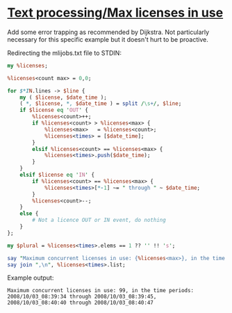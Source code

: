[1]: https://rosettacode.org/wiki/Text_processing/Max_licenses_in_use

# [Text processing/Max licenses in use][1]


Add some error trapping as recommended by <a data-redlink-url="L3dpa2kvRGlqa3N0cmE/YWN0aW9uPWVkaXQmcmVkbGluaz0x" data-redlink-title="RGlqa3N0cmEgKHBhZ2UgZG9lcyBub3QgZXhpc3Qp" style="color:unset;cursor:text;text-decoration:none">Dijkstra</a>. Not particularly necessary for this specific example but it doesn't hurt to be proactive.





Redirecting the mlijobs.txt file to STDIN:

```perl
my %licenses;

%licenses<count max> = 0,0;

for $*IN.lines -> $line {
    my ( $license, $date_time );
    ( *, $license, *, $date_time ) = split /\s+/, $line;
    if $license eq 'OUT' {
        %licenses<count>++;
        if %licenses<count> > %licenses<max> {
            %licenses<max>   = %licenses<count>;
            %licenses<times> = [$date_time];
        }
        elsif %licenses<count> == %licenses<max> {
            %licenses<times>.push($date_time);
        }
    }
    elsif $license eq 'IN' {
        if %licenses<count> == %licenses<max> {
            %licenses<times>[*-1] ~= " through " ~ $date_time;
        }
        %licenses<count>--;
    }
    else {
        # Not a licence OUT or IN event, do nothing
    }
};

my $plural = %licenses<times>.elems == 1 ?? '' !! 's';

say "Maximum concurrent licenses in use: {%licenses<max>}, in the time period{$plural}:";
say join ",\n", %licenses<times>.list;
```


Example output:


```
Maximum concurrent licenses in use: 99, in the time periods:
2008/10/03_08:39:34 through 2008/10/03_08:39:45,
2008/10/03_08:40:40 through 2008/10/03_08:40:47
```
